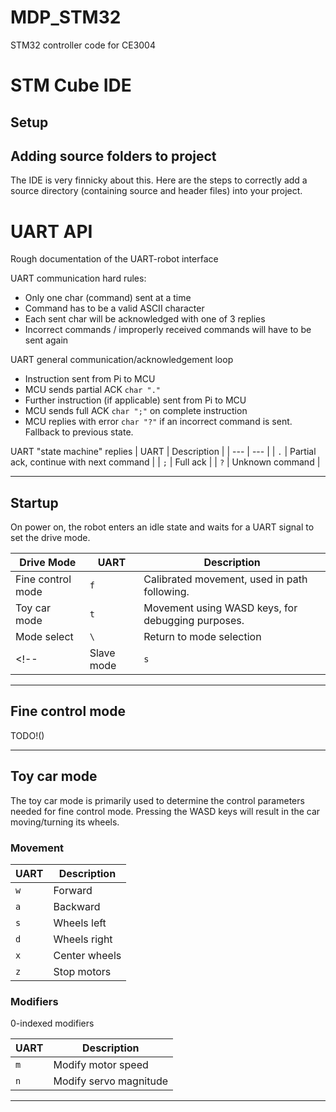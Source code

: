 # MDP_STM32
STM32 controller code for CE3004

# STM Cube IDE

## Setup

## Adding source folders to project
The IDE is very finnicky about this.
Here are the steps to correctly add a source directory
(containing source and header files)
into your project.




# UART API
Rough documentation of the UART-robot interface

UART communication hard rules:
- Only one char (command) sent at a time
- Command has to be a valid ASCII character
- Each sent char will be acknowledged with one of 3 replies
- Incorrect commands / improperly received commands will have to be sent again

UART general communication/acknowledgement loop
- Instruction sent from Pi to MCU
- MCU sends partial ACK `char "."`
- Further instruction (if applicable) sent from Pi to MCU
- MCU sends full ACK `char ";"` on complete instruction
- MCU replies with error `char "?"` if an incorrect command is sent. Fallback to previous state.

UART "state machine" replies
| UART | Description |
| --- | --- |
| `.` | Partial ack, continue with next command |
| `;` | Full ack |
| `?` | Unknown command |

---

## Startup
On power on, the robot enters an idle state and waits for a UART signal to set the drive mode.

| Drive Mode | UART | Description |
| --- | --- | --- |
| Fine control mode | `f` | Calibrated movement, used in path following. |
| Toy car mode | `t` | Movement using WASD keys, for debugging purposes. |
| Mode select | `\` | Return to mode selection |
<!-- | Slave mode | `s` | Movement set using WASDX, todo!() | -->

---

## Fine control mode
TODO!()


---

## Toy car mode
The toy car mode is primarily used to determine the control parameters needed for fine control mode.
Pressing the WASD keys will result in the car moving/turning its wheels.

### Movement

| UART | Description |
| --- | --- |
| `w` | Forward |
| `a` | Backward |
| `s` | Wheels left |
| `d` | Wheels right |
| `x` | Center wheels |
| `z` | Stop motors |

### Modifiers
0-indexed modifiers

| UART | Description |
| --- | --- |
| `m` | Modify motor speed |
| `n` | Modify servo magnitude |

<!-- ### Motor and Servo parameters

Motor power and steering angle are modified by:
 - Sending a command listed below
 - Sending a number within the accepted ranges.

sending `p 1` will set the motor power level to its lowest setting.

sending `l 4` will set the steering angle to its largest setting.

| UART | Description |
| --- | --- |
| `p` | Motor **p**ower level (1-8) |
| `l` | Steering **l**ock level (1-4) | -->


---
